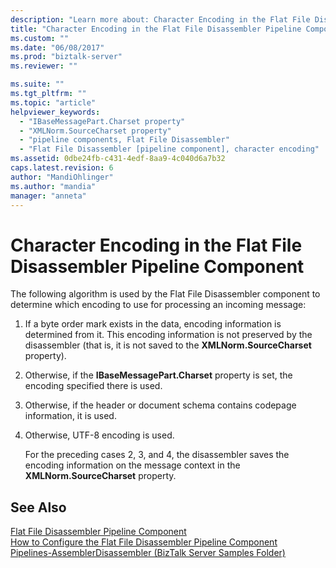 ```yaml
---
description: "Learn more about: Character Encoding in the Flat File Disassembler Pipeline Component"
title: "Character Encoding in the Flat File Disassembler Pipeline Component | Microsoft Docs"
ms.custom: ""
ms.date: "06/08/2017"
ms.prod: "biztalk-server"
ms.reviewer: ""

ms.suite: ""
ms.tgt_pltfrm: ""
ms.topic: "article"
helpviewer_keywords: 
  - "IBaseMessagePart.Charset property"
  - "XMLNorm.SourceCharset property"
  - "pipeline components, Flat File Disassembler"
  - "Flat File Disassembler [pipeline component], character encoding"
ms.assetid: 0dbe24fb-c431-4edf-8aa9-4c040d6a7b32
caps.latest.revision: 6
author: "MandiOhlinger"
ms.author: "mandia"
manager: "anneta"
---
```

# Character Encoding in the Flat File Disassembler Pipeline Component
The following algorithm is used by the Flat File Disassembler component to determine which encoding to use for processing an incoming message:  
  
1. If a byte order mark exists in the data, encoding information is determined from it. This encoding information is not preserved by the disassembler (that is, it is not saved to the **XMLNorm.SourceCharset** property).  
  
2. Otherwise, if the **IBaseMessagePart.Charset** property is set, the encoding specified there is used.  
  
3. Otherwise, if the header or document schema contains codepage information, it is used.  
  
4. Otherwise, UTF-8 encoding is used.  
  
   For the preceding cases 2, 3, and 4, the disassembler saves the encoding information on the message context in the **XMLNorm.SourceCharset** property.  
  
## See Also  
 [Flat File Disassembler Pipeline Component](../core/flat-file-disassembler-pipeline-component.md)   
 [How to Configure the Flat File Disassembler Pipeline Component](../core/how-to-configure-the-flat-file-disassembler-pipeline-component.md)   
 [Pipelines-AssemblerDisassembler (BizTalk Server Samples Folder)](../core/pipelines-assemblerdisassembler-biztalk-server-samples-folder.md)
